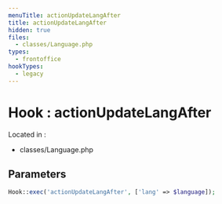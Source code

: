 ```yaml
---
menuTitle: actionUpdateLangAfter
title: actionUpdateLangAfter
hidden: true
files:
  - classes/Language.php
types:
  - frontoffice
hookTypes:
  - legacy
---
```


# Hook : actionUpdateLangAfter

Located in :

  - classes/Language.php

## Parameters

```php
Hook::exec('actionUpdateLangAfter', ['lang' => $language]);
```